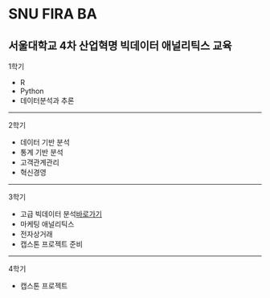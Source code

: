 # SNU FIRA BA
서울대학교 4차 산업혁명 빅데이터 애널리틱스 교육
---
1학기
  - R
  - Python
  - 데이터분석과 추론
---
2학기
  - 데이터 기반 분석
  - 통계 기반 분석
  - 고객관계관리
  - 혁신경영
---
3학기
  - 고급 빅데이터 분석[바로가기](teragoon.wordpress.com)
  - 마케팅 애널리틱스
  - 전자상거래
  - 캡스톤 프로젝트 준비 
---
4학기
  - 캡스톤 프로젝트



